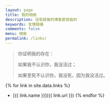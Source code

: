 ```yaml
---
layout: page
title: 我的相册
description: 没有链接的博客是孤独的
keywords: 友情链接
comments: false
menu: 相册
permalink: /links/
---
```


 >你证明我的存在：
 > 
 > 如果我不认识你，我没活过；
 > 
 > 如果至死不认识你，我没死，因为我没活过。
 
{% for link in site.data.links %}
* [{{ link.name }}]({{ link.url }})
{% endfor %}
